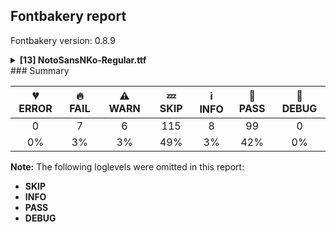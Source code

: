 ## Fontbakery report

Fontbakery version: 0.8.9

<details><summary><b>[13] NotoSansNKo-Regular.ttf</b></summary><div><details><summary>🔥 <b>FAIL:</b> Check Google Fonts glyph coverage. (<a href="https://font-bakery.readthedocs.io/en/stable/fontbakery/profiles/googlefonts.html#com.google.fonts/check/glyph_coverage">com.google.fonts/check/glyph_coverage</a>)</summary><div>


* 🔥 **FAIL** Missing required codepoints:

	- 0x00AF (MACRON)
 [code: missing-codepoints]
</div></details><details><summary>🔥 <b>FAIL:</b> Check copyright namerecords match license file. (<a href="https://font-bakery.readthedocs.io/en/stable/fontbakery/profiles/googlefonts.html#com.google.fonts/check/name/license">com.google.fonts/check/name/license</a>)</summary><div>


* 🔥 **FAIL** License file OFL.txt exists but NameID 13 (LICENSE DESCRIPTION) value on platform 3 (WINDOWS) is not specified for that. Value was: "This Font Software is licensed under the SIL Open Font License, Version 1.1. This Font Software is distributed on an "AS IS" BASIS, WITHOUT WARRANTIES OR CONDITIONS OF ANY KIND, either express or implied. See the SIL Open Font License for the specific language, permissions and limitations governing your use of this Font Software." Must be changed to "This Font Software is licensed under the SIL Open Font License, Version 1.1. This license is available with a FAQ at: https://scripts.sil.org/OFL" [code: wrong]
</div></details><details><summary>🔥 <b>FAIL:</b> Copyright notices match canonical pattern in fonts (<a href="https://font-bakery.readthedocs.io/en/stable/fontbakery/profiles/googlefonts.html#com.google.fonts/check/font_copyright">com.google.fonts/check/font_copyright</a>)</summary><div>


* 🔥 **FAIL** Name Table entry: Copyright notices should match a pattern similar to: "Copyright 2019 The Familyname Project Authors (git url)"
But instead we have got:
"Copyright 2017-2022 Google Inc. All Rights Reserved." [code: bad-notice-format]
</div></details><details><summary>🔥 <b>FAIL:</b> Check name table: FONT_FAMILY_NAME entries. (<a href="https://font-bakery.readthedocs.io/en/stable/fontbakery/profiles/googlefonts.html#com.google.fonts/check/name/familyname">com.google.fonts/check/name/familyname</a>)</summary><div>


* 🔥 **FAIL** Entry [FONT_FAMILY_NAME(1):WINDOWS(3)] on the "name" table: Expected "Noto Sans N Ko" but got "Noto Sans NKo". [code: mismatch]
</div></details><details><summary>🔥 <b>FAIL:</b> Check name table: FULL_FONT_NAME entries. (<a href="https://font-bakery.readthedocs.io/en/stable/fontbakery/profiles/googlefonts.html#com.google.fonts/check/name/fullfontname">com.google.fonts/check/name/fullfontname</a>)</summary><div>


* 🔥 **FAIL** [FULL_FONT_NAME(4):WINDOWS(3)]
Expected: "Noto Sans N Ko Regular"
But got:  "Noto Sans NKo Regular" [code: bad-entry]
</div></details><details><summary>🔥 <b>FAIL:</b> OS/2.fsSelection bit 7 (USE_TYPO_METRICS) is set in all fonts. (<a href="https://font-bakery.readthedocs.io/en/stable/fontbakery/profiles/googlefonts.html#com.google.fonts/check/os2/use_typo_metrics">com.google.fonts/check/os2/use_typo_metrics</a>)</summary><div>


* 🔥 **FAIL** OS/2.fsSelection bit 7 (USE_TYPO_METRICS) wasNOT set in the following fonts: ['fonts/NotoSansNKo/googlefonts/ttf/NotoSansNKo-Regular.ttf']. [code: missing-os2-fsselection-bit7]
</div></details><details><summary>🔥 <b>FAIL:</b> Check that texts shape as per expectation (<a href="https://font-bakery.readthedocs.io/en/stable/fontbakery/profiles/<Section: Shaping Checks>.html#com.google.fonts/check/shaping/regression">com.google.fonts/check/shaping/regression</a>)</summary><div>


* 🔥 **FAIL** qa/shaping_tests/nko.json: Expected and actual shaping not matching
<div class="shaping">


<style type="text/css">
    @font-face {font-family: "TestFont"; src: url(../../fonts/NotoSansNKo/googlefonts/ttf/NotoSansNKo-Regular.ttf);}
    .tf { font-family: "TestFont"; }
    .shaping pre { font-size: 1.2rem; }
    .shaping li {
        font-size: 1.2rem;
        border-top: 1px solid #ddd;
        padding: 12px;
        margin-top: 12px;
    }
    .shaping-svg {
        height: 100px;
        margin: 10px;
        transform: matrix(1, 0, 0, -1, 0, 0);
    }
</style>

<h4>qa/shaping_tests/nko.json: Expected and actual shaping not matching</h4>


</div>
<div class="shaping">

<li>Shaping did not match: <span class="tf">߁߭ߜ߽ߩ߮</span> (Added by SIESTA)</li>


<pre>Expected: uni07EE=4@292,-341+0|uni07E9.fina=4+453|uni07FD.wider=2+0|uni07DC.init=2+576|uni07ED=0@297,-150+0|uni25CC=0+594|uni07C1=0+542</pre>



<pre>Got     : uni07EE=4@292,-341+0|uni07E9.fina=4+453|uni07FD.wider=2+0|uni07DC.init=2+576|uni07ED=0@297,1+0|uni07C1=0+542</pre>



<pre>                                                                                                     + ++  ++++++++++++++
</pre>


Got: <svg class="shaping-svg" xmlns="http://www.w3.org/2000/svg" viewBox="0 0 1571 2362" transform="matrix(1 0 0 -1 0 0)">
<path d="M-169.0,800.0L-169.0,811.0Q-148.0,843.0 -125.0,883.0Q-102.0,923.0 -81.0,964.5Q-60.0,1006.0 -46.0,1039.0L44.0,1039.0Q57.0,1006.0 79.0,964.5Q101.0,923.0 125.5,882.5Q150.0,842.0 169.0,811.0L169.0,800.0L107.0,800.0Q82.0,823.0 54.5,861.5Q27.0,900.0 -2.0,946.0Q-28.0,900.0 -55.5,862.5Q-83.0,825.0 -109.0,800.0L-169.0,800.0Z"  transform="translate(292, 452)"/>
<path d="M195.0,-272.0Q146.0,-272.0 116.0,-255.0Q86.0,-238.0 86.0,-212.0Q86.0,-203.0 102.0,-173.0Q118.0,-143.0 143.5,-98.0Q169.0,-53.0 196.0,-1.0Q226.0,56.0 254.5,114.0Q283.0,172.0 303.5,217.0Q324.0,262.0 330.0,280.0L422.0,280.0Q407.0,241.0 387.5,199.0Q368.0,157.0 346.0,113.0Q375.0,78.0 435.0,78.0L487.0,78.0L487.0,0.0L439.0,0.0Q394.0,0.0 369.0,14.5Q344.0,29.0 319.0,58.0Q309.0,40.0 300.0,22.0Q291.0,4.0 282.0,-14.0L300.0,-14.0Q325.0,-14.0 351.5,-21.5Q378.0,-29.0 396.5,-48.0Q415.0,-67.0 415.0,-103.0Q415.0,-130.0 398.5,-159.5Q382.0,-189.0 352.0,-214.5Q322.0,-240.0 282.0,-256.0Q242.0,-272.0 195.0,-272.0ZM210.0,-195.0Q236.0,-195.0 263.0,-183.0Q290.0,-171.0 308.0,-152.0Q326.0,-133.0 326.0,-112.0Q326.0,-92.0 312.0,-86.5Q298.0,-81.0 273.0,-81.0L247.0,-81.0Q233.0,-109.0 217.5,-136.5Q202.0,-164.0 187.0,-192.0Q192.0,-193.0 198.5,-194.0Q205.0,-195.0 210.0,-195.0Z"  transform="translate(0, 793)"/>
<path d="M246.0,-99.0L229.0,0.0L-229.0,0.0L-246.0,-99.0L-310.0,-99.0L-310.0,78.0L310.0,78.0L310.0,-99.0L246.0,-99.0Z"  transform="translate(453, 793)"/>
<path d="M15.0,0.0Q6.0,0.0 -10.0,5.0Q-26.0,10.0 -34.0,16.0L-34.0,78.0L220.0,78.0L39.0,670.0L39.0,714.0L537.0,714.0L537.0,670.0L358.0,80.0Q347.0,38.0 315.5,19.0Q284.0,0.0 244.0,0.0L244.0,0.0L244.0,0.0L239.0,0.0L15.0,0.0ZM255.0,259.0Q269.0,214.0 276.5,186.0Q284.0,158.0 290.0,123.0Q297.0,158.0 303.5,188.0Q310.0,218.0 322.0,257.0L436.0,636.0L142.0,636.0L255.0,259.0Z"  transform="translate(453, 793)"/>
<path d="M0.0,804.0Q-23.0,804.0 -39.5,818.5Q-56.0,833.0 -56.0,864.0Q-56.0,896.0 -39.5,910.0Q-23.0,924.0 0.0,924.0Q23.0,924.0 39.5,910.0Q56.0,896.0 56.0,864.0Q56.0,833.0 39.5,818.5Q23.0,804.0 0.0,804.0Z"  transform="translate(1326, 794)"/>
<path d="M90.0,0.0L90.0,78.0L231.0,78.0L231.0,714.0L362.0,714.0L497.0,459.0L427.0,421.0L355.0,557.0Q346.0,574.0 335.0,598.5Q324.0,623.0 318.0,638.0Q319.0,613.0 319.5,586.0Q320.0,559.0 320.0,529.0L320.0,78.0L481.0,78.0L481.0,0.0L90.0,0.0Z"  transform="translate(1029, 793)"/>
</svg>
 Expected: <svg class="shaping-svg" xmlns="http://www.w3.org/2000/svg" viewBox="0 0 2165 2362" transform="matrix(1 0 0 -1 0 0)">
<path d="M-169.0,800.0L-169.0,811.0Q-148.0,843.0 -125.0,883.0Q-102.0,923.0 -81.0,964.5Q-60.0,1006.0 -46.0,1039.0L44.0,1039.0Q57.0,1006.0 79.0,964.5Q101.0,923.0 125.5,882.5Q150.0,842.0 169.0,811.0L169.0,800.0L107.0,800.0Q82.0,823.0 54.5,861.5Q27.0,900.0 -2.0,946.0Q-28.0,900.0 -55.5,862.5Q-83.0,825.0 -109.0,800.0L-169.0,800.0Z"  transform="translate(292, 452)"/>
<path d="M195.0,-272.0Q146.0,-272.0 116.0,-255.0Q86.0,-238.0 86.0,-212.0Q86.0,-203.0 102.0,-173.0Q118.0,-143.0 143.5,-98.0Q169.0,-53.0 196.0,-1.0Q226.0,56.0 254.5,114.0Q283.0,172.0 303.5,217.0Q324.0,262.0 330.0,280.0L422.0,280.0Q407.0,241.0 387.5,199.0Q368.0,157.0 346.0,113.0Q375.0,78.0 435.0,78.0L487.0,78.0L487.0,0.0L439.0,0.0Q394.0,0.0 369.0,14.5Q344.0,29.0 319.0,58.0Q309.0,40.0 300.0,22.0Q291.0,4.0 282.0,-14.0L300.0,-14.0Q325.0,-14.0 351.5,-21.5Q378.0,-29.0 396.5,-48.0Q415.0,-67.0 415.0,-103.0Q415.0,-130.0 398.5,-159.5Q382.0,-189.0 352.0,-214.5Q322.0,-240.0 282.0,-256.0Q242.0,-272.0 195.0,-272.0ZM210.0,-195.0Q236.0,-195.0 263.0,-183.0Q290.0,-171.0 308.0,-152.0Q326.0,-133.0 326.0,-112.0Q326.0,-92.0 312.0,-86.5Q298.0,-81.0 273.0,-81.0L247.0,-81.0Q233.0,-109.0 217.5,-136.5Q202.0,-164.0 187.0,-192.0Q192.0,-193.0 198.5,-194.0Q205.0,-195.0 210.0,-195.0Z"  transform="translate(0, 793)"/>
<path d="M246.0,-99.0L229.0,0.0L-229.0,0.0L-246.0,-99.0L-310.0,-99.0L-310.0,78.0L310.0,78.0L310.0,-99.0L246.0,-99.0Z"  transform="translate(453, 793)"/>
<path d="M15.0,0.0Q6.0,0.0 -10.0,5.0Q-26.0,10.0 -34.0,16.0L-34.0,78.0L220.0,78.0L39.0,670.0L39.0,714.0L537.0,714.0L537.0,670.0L358.0,80.0Q347.0,38.0 315.5,19.0Q284.0,0.0 244.0,0.0L244.0,0.0L244.0,0.0L239.0,0.0L15.0,0.0ZM255.0,259.0Q269.0,214.0 276.5,186.0Q284.0,158.0 290.0,123.0Q297.0,158.0 303.5,188.0Q310.0,218.0 322.0,257.0L436.0,636.0L142.0,636.0L255.0,259.0Z"  transform="translate(453, 793)"/>
<path d="M0.0,804.0Q-23.0,804.0 -39.5,818.5Q-56.0,833.0 -56.0,864.0Q-56.0,896.0 -39.5,910.0Q-23.0,924.0 0.0,924.0Q23.0,924.0 39.5,910.0Q56.0,896.0 56.0,864.0Q56.0,833.0 39.5,818.5Q23.0,804.0 0.0,804.0Z"  transform="translate(1326, 643)"/>
<path d="M297.0,488.0Q287.0,488.0 279.0,496.0Q271.0,504.0 271.0,514.0Q271.0,525.0 279.0,532.5Q287.0,540.0 297.0,540.0Q308.0,540.0 315.5,532.5Q323.0,525.0 323.0,514.0Q323.0,504.0 315.5,496.0Q308.0,488.0 297.0,488.0ZM213.0,470.0Q203.0,470.0 195.0,478.0Q187.0,486.0 187.0,496.0Q187.0,507.0 195.0,514.5Q203.0,522.0 213.0,522.0Q224.0,522.0 231.5,514.5Q239.0,507.0 239.0,496.0Q239.0,486.0 231.5,478.0Q224.0,470.0 213.0,470.0ZM381.0,470.0Q371.0,470.0 363.0,478.0Q355.0,486.0 355.0,496.0Q355.0,507.0 363.0,514.5Q371.0,522.0 381.0,522.0Q392.0,522.0 399.5,514.5Q407.0,507.0 407.0,496.0Q407.0,486.0 399.5,478.0Q392.0,470.0 381.0,470.0ZM455.0,423.0Q445.0,423.0 437.0,431.0Q429.0,439.0 429.0,449.0Q429.0,460.0 437.0,467.5Q445.0,475.0 455.0,475.0Q466.0,475.0 473.5,467.5Q481.0,460.0 481.0,449.0Q481.0,439.0 473.5,431.0Q466.0,423.0 455.0,423.0ZM139.0,423.0Q129.0,423.0 121.0,431.0Q113.0,439.0 113.0,449.0Q113.0,460.0 121.0,467.5Q129.0,475.0 139.0,475.0Q150.0,475.0 157.5,467.5Q165.0,460.0 165.0,449.0Q165.0,439.0 157.5,431.0Q150.0,423.0 139.0,423.0ZM92.0,349.0Q82.0,349.0 74.0,357.0Q66.0,365.0 66.0,375.0Q66.0,386.0 74.0,393.5Q82.0,401.0 92.0,401.0Q103.0,401.0 110.5,393.5Q118.0,386.0 118.0,375.0Q118.0,365.0 110.5,357.0Q103.0,349.0 92.0,349.0ZM502.0,349.0Q492.0,349.0 484.0,357.0Q476.0,365.0 476.0,375.0Q476.0,386.0 484.0,393.5Q492.0,401.0 502.0,401.0Q513.0,401.0 520.5,393.5Q528.0,386.0 528.0,375.0Q528.0,365.0 520.5,357.0Q513.0,349.0 502.0,349.0ZM74.0,265.0Q64.0,265.0 56.0,273.0Q48.0,281.0 48.0,291.0Q48.0,302.0 56.0,309.5Q64.0,317.0 74.0,317.0Q85.0,317.0 92.5,309.5Q100.0,302.0 100.0,291.0Q100.0,281.0 92.5,273.0Q85.0,265.0 74.0,265.0ZM520.0,265.0Q510.0,265.0 502.0,273.0Q494.0,281.0 494.0,291.0Q494.0,302.0 502.0,309.5Q510.0,317.0 520.0,317.0Q531.0,317.0 538.5,309.5Q546.0,302.0 546.0,291.0Q546.0,281.0 538.5,273.0Q531.0,265.0 520.0,265.0ZM92.0,181.0Q82.0,181.0 74.0,189.0Q66.0,197.0 66.0,207.0Q66.0,218.0 74.0,225.5Q82.0,233.0 92.0,233.0Q103.0,233.0 110.5,225.5Q118.0,218.0 118.0,207.0Q118.0,197.0 110.5,189.0Q103.0,181.0 92.0,181.0ZM502.0,181.0Q492.0,181.0 484.0,189.0Q476.0,197.0 476.0,207.0Q476.0,218.0 484.0,225.5Q492.0,233.0 502.0,233.0Q513.0,233.0 520.5,225.5Q528.0,218.0 528.0,207.0Q528.0,197.0 520.5,189.0Q513.0,181.0 502.0,181.0ZM139.0,107.0Q129.0,107.0 121.0,115.0Q113.0,123.0 113.0,133.0Q113.0,144.0 121.0,151.5Q129.0,159.0 139.0,159.0Q150.0,159.0 157.5,151.5Q165.0,144.0 165.0,133.0Q165.0,123.0 157.5,115.0Q150.0,107.0 139.0,107.0ZM455.0,107.0Q445.0,107.0 437.0,115.0Q429.0,123.0 429.0,133.0Q429.0,144.0 437.0,151.5Q445.0,159.0 455.0,159.0Q466.0,159.0 473.5,151.5Q481.0,144.0 481.0,133.0Q481.0,123.0 473.5,115.0Q466.0,107.0 455.0,107.0ZM213.0,60.0Q203.0,60.0 195.0,68.0Q187.0,76.0 187.0,86.0Q187.0,97.0 195.0,104.5Q203.0,112.0 213.0,112.0Q224.0,112.0 231.5,104.5Q239.0,97.0 239.0,86.0Q239.0,76.0 231.5,68.0Q224.0,60.0 213.0,60.0ZM381.0,60.0Q371.0,60.0 363.0,68.0Q355.0,76.0 355.0,86.0Q355.0,97.0 363.0,104.5Q371.0,112.0 381.0,112.0Q392.0,112.0 399.5,104.5Q407.0,97.0 407.0,86.0Q407.0,76.0 399.5,68.0Q392.0,60.0 381.0,60.0ZM297.0,42.0Q287.0,42.0 279.0,50.0Q271.0,58.0 271.0,68.0Q271.0,79.0 279.0,86.5Q287.0,94.0 297.0,94.0Q308.0,94.0 315.5,86.5Q323.0,79.0 323.0,68.0Q323.0,58.0 315.5,50.0Q308.0,42.0 297.0,42.0Z"  transform="translate(1029, 793)"/>
<path d="M90.0,0.0L90.0,78.0L231.0,78.0L231.0,714.0L362.0,714.0L497.0,459.0L427.0,421.0L355.0,557.0Q346.0,574.0 335.0,598.5Q324.0,623.0 318.0,638.0Q319.0,613.0 319.5,586.0Q320.0,559.0 320.0,529.0L320.0,78.0L481.0,78.0L481.0,0.0L90.0,0.0Z"  transform="translate(1623, 793)"/>
</svg>


</div>
<div class="shaping">

<li>Shaping did not match: <span class="tf">ߢ߽ߏ߭ߨ߰߿߫</span> (Added by SIESTA)</li>


<pre>Expected: uni07EB=6@297,-150+0|uni25CC=6+594|uni07FF=6+564|uni07F0=4@292,-341+0|uni07E8.fina=4+453|uni07ED=2@244,-146+0|uni07CF.medi=2+551|uni07FD.wide=0+0|uni07E2.init=0+541</pre>



<pre>Got     : uni07EB=6@136,0+0|uni07FF=6+564|uni07F0=4@292,-341+0|uni07E8.fina=4+453|uni07ED=2@244,-146+0|uni07CF.medi=2+551|uni07FD.wide=0+0|uni07E2.init=0+541</pre>



<pre>                    +++++ ^   ++++++++++++++
</pre>


Got: <svg class="shaping-svg" xmlns="http://www.w3.org/2000/svg" viewBox="0 0 2109 2362" transform="matrix(1 0 0 -1 0 0)">
<path d=""  transform="translate(136, 793)"/>
<path d=""  transform="translate(0, 793)"/>
<path d=""  transform="translate(856, 452)"/>
<path d=""  transform="translate(564, 793)"/>
<path d=""  transform="translate(1261, 647)"/>
<path d=""  transform="translate(1017, 793)"/>
<path d=""  transform="translate(1568, 793)"/>
<path d=""  transform="translate(1568, 793)"/>
</svg>
 Expected: <svg class="shaping-svg" xmlns="http://www.w3.org/2000/svg" viewBox="0 0 2703 2362" transform="matrix(1 0 0 -1 0 0)">
<path d=""  transform="translate(297, 643)"/>
<path d=""  transform="translate(0, 793)"/>
<path d=""  transform="translate(594, 793)"/>
<path d=""  transform="translate(1450, 452)"/>
<path d=""  transform="translate(1158, 793)"/>
<path d=""  transform="translate(1855, 647)"/>
<path d=""  transform="translate(1611, 793)"/>
<path d=""  transform="translate(2162, 793)"/>
<path d=""  transform="translate(2162, 793)"/>
</svg>


</div>
<div class="shaping">

<li>Shaping did not match: <span class="tf">߁߽߭◌߲ߘ߽</span> (Added by SIESTA)</li>


<pre>Expected: uni07FD.widest=5@396,0+0|uni07D8=5+792|uni07F2=3@297,0+0|uni25CC=3+594|uni07ED=0@297,-150+0|uni07FD=0@297,0+0|uni25CC=0+594|uni07C1=0+542</pre>



<pre>Got     : uni07FD.widest=5@396,0+0|uni07D8=5+792|uni07F2=3@297,0+0|uni25CC=3+594|uni07ED=0@297,1+0|uni07FD=0+0|uni07C1=0+542</pre>



<pre>                                                                                               + ++            ++++++  ++++++++++++++
</pre>


Got: <svg class="shaping-svg" xmlns="http://www.w3.org/2000/svg" viewBox="0 0 1928 2362" transform="matrix(1 0 0 -1 0 0)">
<path d=""  transform="translate(396, 793)"/>
<path d=""  transform="translate(0, 793)"/>
<path d=""  transform="translate(1089, 793)"/>
<path d=""  transform="translate(792, 793)"/>
<path d=""  transform="translate(1683, 794)"/>
<path d=""  transform="translate(1386, 793)"/>
<path d=""  transform="translate(1386, 793)"/>
</svg>
 Expected: <svg class="shaping-svg" xmlns="http://www.w3.org/2000/svg" viewBox="0 0 2522 2362" transform="matrix(1 0 0 -1 0 0)">
<path d=""  transform="translate(396, 793)"/>
<path d=""  transform="translate(0, 793)"/>
<path d=""  transform="translate(1089, 793)"/>
<path d=""  transform="translate(792, 793)"/>
<path d=""  transform="translate(1683, 643)"/>
<path d=""  transform="translate(1683, 793)"/>
<path d=""  transform="translate(1386, 793)"/>
<path d=""  transform="translate(1980, 793)"/>
</svg>


</div>
<div class="shaping">

<li>Shaping did not match: <span class="tf">ߜ߫ߘ߱ߧ߽ߜ߃߲</span> (Added by SIESTA)</li>


<pre>Expected: uni07F2=7@297,0+0|uni25CC=7+594|uni07C3=7+514|uni07DC.fina=6+576|uni07FD.wide=4@268,0+0|uni07E7.medi=4+529|uni07F1=2@371,-146+0|uni07D8.medi=2+792|uni07EB=0@292,0+0|uni07DC.init=0+576</pre>



<pre>Got     : uni07F2=7@281,0+0|uni07C3=7+514|uni07DC.fina=6+576|uni07FD.wide=4@268,0+0|uni07E7.medi=4+529|uni07F1=2@371,-146+0|uni07D8.medi=2+792|uni07EB=0@292,0+0|uni07DC.init=0+576</pre>



<pre>                     ^^    ++++++++++++++
</pre>


Got: <svg class="shaping-svg" xmlns="http://www.w3.org/2000/svg" viewBox="0 0 2987 2362" transform="matrix(1 0 0 -1 0 0)">
<path d=""  transform="translate(281, 793)"/>
<path d=""  transform="translate(0, 793)"/>
<path d=""  transform="translate(514, 793)"/>
<path d=""  transform="translate(1358, 793)"/>
<path d=""  transform="translate(1090, 793)"/>
<path d=""  transform="translate(1990, 647)"/>
<path d=""  transform="translate(1619, 793)"/>
<path d=""  transform="translate(2703, 793)"/>
<path d=""  transform="translate(2411, 793)"/>
</svg>
 Expected: <svg class="shaping-svg" xmlns="http://www.w3.org/2000/svg" viewBox="0 0 3581 2362" transform="matrix(1 0 0 -1 0 0)">
<path d=""  transform="translate(297, 793)"/>
<path d=""  transform="translate(0, 793)"/>
<path d=""  transform="translate(594, 793)"/>
<path d=""  transform="translate(1108, 793)"/>
<path d=""  transform="translate(1952, 793)"/>
<path d=""  transform="translate(1684, 793)"/>
<path d=""  transform="translate(2584, 647)"/>
<path d=""  transform="translate(2213, 793)"/>
<path d=""  transform="translate(3297, 793)"/>
<path d=""  transform="translate(3005, 793)"/>
</svg>


</div>
<div class="shaping">

<li>Shaping did not match: <span class="tf">ߒߥ߱ߋ߬߿߮</span> (Added by SIESTA)</li>


<pre>Expected: uni07EE=5@297,-150+0|uni25CC=5+594|uni07FF=5+564|uni07EC=3@332,-146+0|uni07CB.fina=3+660|uni07F1=1@263,0+0|uni07E5.medi=1+525|uni07D2.init=0+685</pre>



<pre>Got     : uni07EE=5@136,0+0|uni07FF=5+564|uni07EC=3@332,-146+0|uni07CB.fina=3+660|uni07F1=1@263,0+0|uni07E5.medi=1+525|uni07D2.init=0+685</pre>



<pre>                    +++++ ^   ++++++++++++++
</pre>


Got: <svg class="shaping-svg" xmlns="http://www.w3.org/2000/svg" viewBox="0 0 2434 2362" transform="matrix(1 0 0 -1 0 0)">
<path d=""  transform="translate(136, 793)"/>
<path d=""  transform="translate(0, 793)"/>
<path d=""  transform="translate(896, 647)"/>
<path d=""  transform="translate(564, 793)"/>
<path d=""  transform="translate(1487, 793)"/>
<path d=""  transform="translate(1224, 793)"/>
<path d=""  transform="translate(1749, 793)"/>
</svg>
 Expected: <svg class="shaping-svg" xmlns="http://www.w3.org/2000/svg" viewBox="0 0 3028 2362" transform="matrix(1 0 0 -1 0 0)">
<path d=""  transform="translate(297, 643)"/>
<path d=""  transform="translate(0, 793)"/>
<path d=""  transform="translate(594, 793)"/>
<path d=""  transform="translate(1490, 647)"/>
<path d=""  transform="translate(1158, 793)"/>
<path d=""  transform="translate(2081, 793)"/>
<path d=""  transform="translate(1818, 793)"/>
<path d=""  transform="translate(2343, 793)"/>
</svg>


</div> [code: shaping-regression]
</div></details><details><summary>⚠ <b>WARN:</b> Ensure fonts have ScriptLangTags declared on the 'meta' table. (<a href="https://font-bakery.readthedocs.io/en/stable/fontbakery/profiles/googlefonts.html#com.google.fonts/check/meta/script_lang_tags">com.google.fonts/check/meta/script_lang_tags</a>)</summary><div>


* ⚠ **WARN** This font file does not have a 'meta' table. [code: lacks-meta-table]
</div></details><details><summary>⚠ <b>WARN:</b> Check font contains no unreachable glyphs (<a href="https://font-bakery.readthedocs.io/en/stable/fontbakery/profiles/universal.html#com.google.fonts/check/unreachable_glyphs">com.google.fonts/check/unreachable_glyphs</a>)</summary><div>


* ⚠ **WARN** The following glyphs could not be reached by codepoint or substitution rules:

	- uni00A0.1
 [code: unreachable-glyphs]
</div></details><details><summary>⚠ <b>WARN:</b> Check if each glyph has the recommended amount of contours. (<a href="https://font-bakery.readthedocs.io/en/stable/fontbakery/profiles/universal.html#com.google.fonts/check/contour_count">com.google.fonts/check/contour_count</a>)</summary><div>


* ⚠ **WARN** This check inspects the glyph outlines and detects the total number of contours in each of them. The expected values are infered from the typical ammounts of contours observed in a large collection of reference font families. The divergences listed below may simply indicate a significantly different design on some of your glyphs. On the other hand, some of these may flag actual bugs in the font such as glyphs mapped to an incorrect codepoint. Please consider reviewing the design and codepoint assignment of these to make sure they are correct.

The following glyphs do not have the recommended number of contours:

	- Glyph name: aogonek	Contours detected: 3	Expected: 2

	- Glyph name: uogonek	Contours detected: 2	Expected: 1

	- Glyph name: aogonek	Contours detected: 3	Expected: 2 

	- And Glyph name: uogonek	Contours detected: 2	Expected: 1
 [code: contour-count]
</div></details><details><summary>⚠ <b>WARN:</b> Check mark characters are in GDEF mark glyph class. (<a href="https://font-bakery.readthedocs.io/en/stable/fontbakery/profiles/gdef.html#com.google.fonts/check/gdef_mark_chars">com.google.fonts/check/gdef_mark_chars</a>)</summary><div>


* ⚠ **WARN** The following mark characters could be in the GDEF mark glyph class:
	 acutecomb (U+0301), gravecomb (U+0300), tildecomb (U+0303), uni0302 (U+0302), uni0304 (U+0304), uni0306 (U+0306), uni0307 (U+0307), uni0308 (U+0308), uni030A (U+030A), uni030B (U+030B) and 5 more.

Use -F or --full-lists to disable shortening of long lists. [code: mark-chars]
</div></details><details><summary>⚠ <b>WARN:</b> Are any segments inordinately short? (<a href="https://font-bakery.readthedocs.io/en/stable/fontbakery/profiles/<Section: Outline Correctness Checks>.html#com.google.fonts/check/outline_short_segments">com.google.fonts/check/outline_short_segments</a>)</summary><div>


* ⚠ **WARN** The following glyphs have segments which seem very short:

	* two (U+0032) contains a short segment L<<159.0,84.0>--<159.0,80.0>>

	* at (U+0040) contains a short segment B<<613.0,293.0>-<612.0,275.0>-<612.0,267.5>>

	* at (U+0040) contains a short segment B<<612.0,267.5>-<612.0,260.0>-<612.0,257.0>>

	* M (U+004D) contains a short segment L<<177.0,626.0>--<173.0,626.0>>

	* M (U+004D) contains a short segment L<<450.0,129.0>--<454.0,129.0>>

	* N (U+004E) contains a short segment L<<176.0,593.0>--<172.0,593.0>>

	* N (U+004E) contains a short segment L<<582.0,123.0>--<586.0,123.0>>

	* Q (U+0051) contains a short segment B<<416.0,-9.0>-<410.0,-9.0>-<403.5,-9.5>>

	* Q (U+0051) contains a short segment B<<403.5,-9.5>-<397.0,-10.0>-<391.0,-10.0>>

	* W (U+0057) contains a short segment B<<468.0,577.5>-<463.0,600.0>-<461.0,609.0>> 

	* And 63 more.

Use -F or --full-lists to disable shortening of long lists. [code: found-short-segments]
</div></details><details><summary>⚠ <b>WARN:</b> Do any segments have colinear vectors? (<a href="https://font-bakery.readthedocs.io/en/stable/fontbakery/profiles/<Section: Outline Correctness Checks>.html#com.google.fonts/check/outline_colinear_vectors">com.google.fonts/check/outline_colinear_vectors</a>)</summary><div>


* ⚠ **WARN** The following glyphs have colinear vectors:

	* uniFD3E (U+FD3E): L<<272.0,409.0>--<273.0,459.0>> -> L<<273.0,459.0>--<273.0,583.0>> [code: found-colinear-vectors]
</div></details><br></div></details>
### Summary

| 💔 ERROR | 🔥 FAIL | ⚠ WARN | 💤 SKIP | ℹ INFO | 🍞 PASS | 🔎 DEBUG |
|:-----:|:----:|:----:|:----:|:----:|:----:|:----:|
| 0 | 7 | 6 | 115 | 8 | 99 | 0 |
| 0% | 3% | 3% | 49% | 3% | 42% | 0% |

**Note:** The following loglevels were omitted in this report:
* **SKIP**
* **INFO**
* **PASS**
* **DEBUG**
